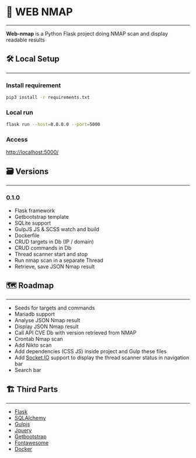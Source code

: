 # 📡 WEB NMAP

---

**Web-nmap** is a Python Flask project doing NMAP scan and display readable results

## 🛠 Local Setup

---

### Install requirement
````bash
pip3 install -r requirements.txt
````

### Local run
````bash
flask run --host=0.0.0.0 --port=5000
````

### Access

[http://localhost:5000/](http://localhost:5000/)


## 🗃 Versions

---

### 0.1.0

- Flask framework
- Getbootstrap template
- SQLite support
- GulpJS JS & SCSS watch and build
- Dockerfile
- CRUD targets in Db (IP / domain)
- CRUD commands in Db
- Thread scanner start and stop
- Run nmap scan in a separate Thread
- Retrieve, save JSON Nmap result

## 🗺 Roadmap

---

- Seeds for targets and commands
- Mariadb support
- Analyse JSON Nmap result
- Display JSON Nmap result
- Call API CVE Db with version retrieved from NMAP
- Crontab Nmap scan
- Add Nikto scan
- Add dependencies (CSS JS) inside project and Gulp these files
- Add [Socket.IO](https://stackoverflow.com/questions/62173332/how-to-render-messages-in-real-time-flask-python) support to display the thread scanner status in navigation bar
- Search bar 

## 🏗 Third Parts

---

- [Flask](https://palletsprojects.com/p/flask/)
- [SQLAlchemy](https://www.sqlalchemy.org/)
- [Gulpjs](https://gulpjs.com/)
- [Jquery](https://www.jquery.com)
- [Getbootstrap](https://getbootstrap.com/)
- [Fontawesome](https://fontawesome.com/)
- [Docker](https://www.docker.com/)
